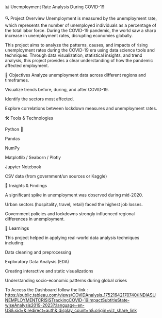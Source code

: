 📊 Unemployment Rate Analysis During COVID-19

🔍 Project Overview
Unemployment is measured by the unemployment rate, which represents the number of unemployed individuals as a percentage of the total labor force. During the COVID-19 pandemic, the world saw a sharp increase in unemployment rates, disrupting economies globally.

This project aims to analyze the patterns, causes, and impacts of rising unemployment rates during the COVID-19 era using data science tools and techniques. Through data visualization, statistical insights, and trend analysis, this project provides a clear understanding of how the pandemic affected employment.

📌 Objectives
Analyze unemployment data across different regions and timeframes.

Visualize trends before, during, and after COVID-19.

Identify the sectors most affected.

Explore correlations between lockdown measures and unemployment rates.


🛠️ Tools & Technologies

Python 🐍

Pandas

NumPy

Matplotlib / Seaborn / Plotly

Jupyter Notebook

CSV data (from government/un sources or Kaggle)

📌 Insights & Findings

A significant spike in unemployment was observed during mid-2020.

Urban sectors (hospitality, travel, retail) faced the highest job losses.

Government policies and lockdowns strongly influenced regional differences in unemployment.

🧠 Learnings

This project helped in applying real-world data analysis techniques including:

Data cleaning and preprocessing

Exploratory Data Analysis (EDA)

Creating interactive and static visualizations

Understanding socio-economic patterns during global crises

To Access the Dashboard follow the link : https://public.tableau.com/views/COVIDAnalysis_17521642170740/INDIASUNEMPLOYMENTCRISISTrackingCOVID-19ImpactSubtitleState-wiseAnalysis2019-2023?:language=en-US&:sid=&:redirect=auth&:display_count=n&:origin=viz_share_link